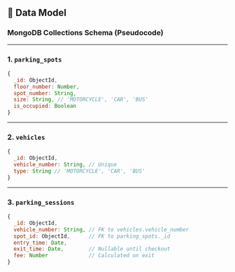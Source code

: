 ## 🧱 Data Model

### MongoDB Collections Schema (Pseudocode)

---

### 1. `parking_spots`
```js
{
  _id: ObjectId,
  floor_number: Number,
  spot_number: String,
  size: String, // 'MOTORCYCLE', 'CAR', 'BUS'
  is_occupied: Boolean
}
```

---

### 2. `vehicles`
```js
{
  _id: ObjectId,
  vehicle_number: String, // Unique
  type: String // 'MOTORCYCLE', 'CAR', 'BUS'
}
```

---

### 3. `parking_sessions`
```js
{
  _id: ObjectId,
  vehicle_number: String, // FK to vehicles.vehicle_number
  spot_id: ObjectId,      // FK to parking_spots._id
  entry_time: Date,
  exit_time: Date,        // Nullable until checkout
  fee: Number             // Calculated on exit
}
```

